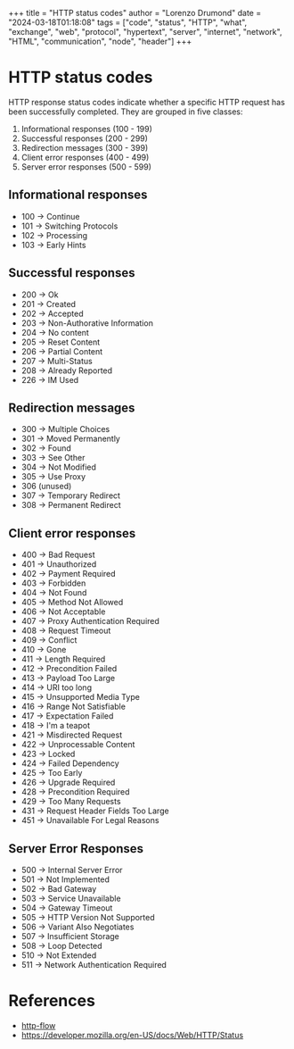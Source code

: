 +++
title = "HTTP status codes"
author = "Lorenzo Drumond"
date = "2024-03-18T01:18:08"
tags = ["code",  "status",  "HTTP",  "what",  "exchange",  "web",  "protocol",  "hypertext",  "server",  "internet",  "network",  "HTML",  "communication",  "node",  "header"]
+++


# HTTP status codes
HTTP response status codes indicate whether a specific HTTP request has been successfully completed. They are grouped in five classes:

1. Informational responses (100 - 199)
2. Successful responses (200 - 299)
3. Redirection messages (300 - 399)
4. Client error responses (400 - 499)
5. Server error responses (500 - 599)

## Informational responses

- 100 -> Continue
- 101 -> Switching Protocols
- 102 -> Processing
- 103 -> Early Hints

## Successful responses

- 200 -> Ok
- 201 -> Created
- 202 -> Accepted
- 203 -> Non-Authorative Information
- 204 -> No content
- 205 -> Reset Content
- 206 -> Partial Content
- 207 -> Multi-Status
- 208 -> Already Reported
- 226 -> IM Used

## Redirection messages

- 300 -> Multiple Choices
- 301 -> Moved Permanently
- 302 -> Found
- 303 -> See Other
- 304 -> Not Modified
- 305 -> Use Proxy
- 306 (unused)
- 307 -> Temporary Redirect
- 308 -> Permanent Redirect

## Client error responses

- 400 -> Bad Request
- 401 -> Unauthorized
- 402 -> Payment Required
- 403 -> Forbidden
- 404 -> Not Found
- 405 -> Method Not Allowed
- 406 -> Not Acceptable
- 407 -> Proxy Authentication Required
- 408 -> Request Timeout
- 409 -> Conflict
- 410 -> Gone
- 411 -> Length Required
- 412 -> Precondition Failed
- 413 -> Payload Too Large
- 414 -> URI too long
- 415 -> Unsupported Media Type
- 416 -> Range Not Satisfiable
- 417 -> Expectation Failed
- 418 -> I'm a teapot
- 421 -> Misdirected Request
- 422 -> Unprocessable Content
- 423 -> Locked
- 424 -> Failed Dependency
- 425 -> Too Early
- 426 -> Upgrade Required
- 428 -> Precondition Required
- 429 -> Too Many Requests
- 431 -> Request Header Fields Too Large
- 451 -> Unavailable For Legal Reasons

## Server Error Responses

- 500 -> Internal Server Error
- 501 -> Not Implemented
- 502 -> Bad Gateway
- 503 -> Service Unavailable
- 504 -> Gateway Timeout
- 505 -> HTTP Version Not Supported
- 506 -> Variant Also Negotiates
- 507 -> Insufficient Storage
- 508 -> Loop Detected
- 510 -> Not Extended
- 511 -> Network Authentication Required


# References
- [http-flow](/wiki/http-flow/)
- https://developer.mozilla.org/en-US/docs/Web/HTTP/Status
